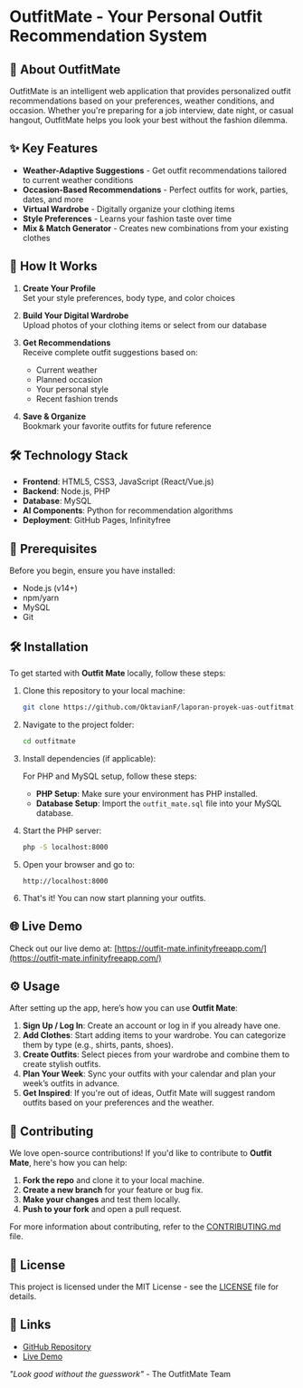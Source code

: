 # OutfitMate - Your Personal Outfit Recommendation System

## 📌 About OutfitMate

OutfitMate is an intelligent web application that provides personalized outfit recommendations based on your preferences, weather conditions, and occasion. Whether you're preparing for a job interview, date night, or casual hangout, OutfitMate helps you look your best without the fashion dilemma.

## ✨ Key Features

- **Weather-Adaptive Suggestions** - Get outfit recommendations tailored to current weather conditions
- **Occasion-Based Recommendations** - Perfect outfits for work, parties, dates, and more
- **Virtual Wardrobe** - Digitally organize your clothing items
- **Style Preferences** - Learns your fashion taste over time
- **Mix & Match Generator** - Creates new combinations from your existing clothes

## 🚀 How It Works

1. **Create Your Profile**  
   Set your style preferences, body type, and color choices

2. **Build Your Digital Wardrobe**  
   Upload photos of your clothing items or select from our database

3. **Get Recommendations**  
   Receive complete outfit suggestions based on:
   - Current weather
   - Planned occasion
   - Your personal style
   - Recent fashion trends

4. **Save & Organize**  
   Bookmark your favorite outfits for future reference

## 🛠️ Technology Stack

- **Frontend**: HTML5, CSS3, JavaScript (React/Vue.js)
- **Backend**: Node.js, PHP
- **Database**: MySQL
- **AI Components**: Python for recommendation algorithms
- **Deployment**: GitHub Pages, Infinityfree

## 🚧 Prerequisites

Before you begin, ensure you have installed:
- Node.js (v14+)
- npm/yarn
- MySQL
- Git

## 🛠️ Installation

To get started with **Outfit Mate** locally, follow these steps:

1. Clone this repository to your local machine:

    ```bash
    git clone https://github.com/OktavianF/laporan-proyek-uas-outfitmate.git
    ```

2. Navigate to the project folder:

    ```bash
    cd outfitmate
    ```

3. Install dependencies (if applicable):

    For PHP and MySQL setup, follow these steps:

    - **PHP Setup**: Make sure your environment has PHP installed.
    - **Database Setup**: Import the `outfit_mate.sql` file into your MySQL database.

4. Start the PHP server:

    ```bash
    php -S localhost:8000
    ```

5. Open your browser and go to:

    ```
    http://localhost:8000
    ```

6. That's it! You can now start planning your outfits.

## 🌐 Live Demo

Check out our live demo at: [https://outfit-mate.infinityfreeapp.com/](https://outfit-mate.infinityfreeapp.com/) 

## ⚙️ Usage

After setting up the app, here’s how you can use **Outfit Mate**:

1. **Sign Up / Log In**: Create an account or log in if you already have one.
2. **Add Clothes**: Start adding items to your wardrobe. You can categorize them by type (e.g., shirts, pants, shoes).
3. **Create Outfits**: Select pieces from your wardrobe and combine them to create stylish outfits.
4. **Plan Your Week**: Sync your outfits with your calendar and plan your week’s outfits in advance.
5. **Get Inspired**: If you're out of ideas, Outfit Mate will suggest random outfits based on your preferences and the weather.

## 🤝 Contributing

We love open-source contributions! If you'd like to contribute to **Outfit Mate**, here's how you can help:

1. **Fork the repo** and clone it to your local machine.
2. **Create a new branch** for your feature or bug fix.
3. **Make your changes** and test them locally.
4. **Push to your fork** and open a pull request.

For more information about contributing, refer to the [CONTRIBUTING.md](CONTRIBUTING.md) file.

## 📄 License

This project is licensed under the MIT License - see the [LICENSE](LICENSE) file for details.

## 🔗 Links

- [GitHub Repository](https://github.com/OktavianF/laporan-proyek-uas-outfitmate.git)
- [Live Demo](https://outfit-mate.infinityfreeapp.com) 

*"Look good without the guesswork"* - The OutfitMate Team
